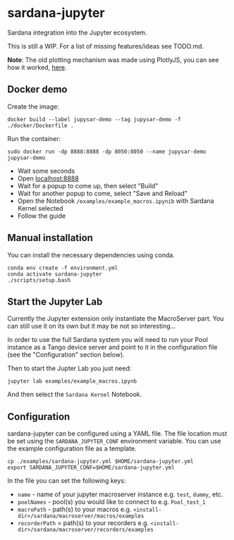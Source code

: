 # sardana-jupyter
Sardana integration into the Jupyter ecosystem.

This is still a WIP. For a list of missing features/ideas see TODO.md.

**Note**: The old plotting mechanism was made using PlotlyJS, you can see how it worked, [here](https://gitlab.com/sardana-org/sardana-jupyter/-/blob/98bb157b15857790c18edd48ee6be44ab7c967c9/sardana_jupyter_lab/src/index.ts).

## Docker demo
Create the image:
```shell
docker build --label jupysar-demo --tag jupysar-demo -f ./docker/Dockerfile .
```

Run the container:
```shell
sudo docker run -dp 8888:8888 -dp 8050:8050 --name jupysar-demo jupysar-demo
```

- Wait some seconds
- Open  [localhost:8888](http://localhost:8888) 
- Wait for a popup to come up, then select "Build"
- Wait for another popup to come, select "Save and Reload"
- Open the Notebook `/examples/example_macros.ipynib` with Sardana Kernel selected
- Follow the guide

## Manual installation

You can install the necessary dependencies using conda. 

```shell
conda env create -f environment.yml
conda activate sardana-jupyter
./scripts/setup.bash
```

## Start the Jupyter Lab

Currently the Jupyter extension only instantiate the MacroServer part. 
You can still use it on its own but it may be not so interesting...

In order to use the full Sardana system you will need to run your Pool
instance as a Tango device server and point to it in the configuration file
(see the "Configuration" section below).

Then to start the Jupter Lab you just need:

```shell
jupyter lab examples/example_macros.ipynb
```

And then select the `Sardana Kernel` Notebook.

## Configuration

sardana-jupyter can be configured using a YAML file.
The file location must be set using the `SARDANA_JUPYTER_CONF` environment variable.
You can use the example configuration file as a template.

```shell
cp ./examples/sardana-jupyter.yml $HOME/sardana-jupyter.yml
export SARDANA_JUPYTER_CONF=$HOME/sardana-jupyter.yml
```

In the file you can set the following keys:

- `name` - name of your jupyter macroserver instance e.g. `test`, `dummy`, etc.
- `poolNames` - pool(s) you would like to connect to e.g. `Pool_test_1`
- `macroPath` - path(s) to your macros e.g. `<install-dir>/sardana/macroserver/macros/examples`
- `recorderPath` = path(s) to your recorders e.g. `<install-dir>/sardana/macroserver/recorders/examples`
